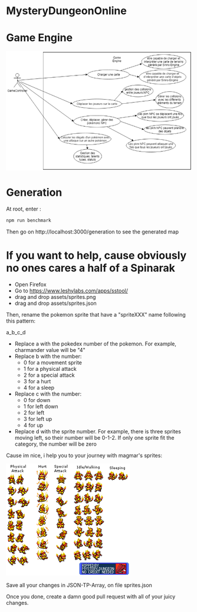 # MysteryDungeonOnline

# Game Engine

![gameEngineUseCaseDiagram](assets/uml/gameEngineUseCaseDiagram.png)


# Generation

At root, enter :

```sh
npm run benchmark
```

Then go on http://localhost:3000/generation to see the generated map

# If you want to help, cause obviously no ones cares a half of a Spinarak

  - Open Firefox
  - Go to https://www.leshylabs.com/apps/sstool/
  - drag and drop assets/sprites.png
  - drag and drop assets/sprites.json
 
 Then, rename the pokemon sprite that have a "spriteXXX" name following this pattern:
 
 a_b_c_d
 
  - Replace a with the pokedex number of the pokemon. For example, charmander value will be "4"
  - Replace b with the number:
    - 0 for a movement sprite
    - 1 for a physical attack
    - 2 for a special attack
    - 3 for a hurt
    - 4 for a sleep
  - Replace c with the number:
    - 0 for down
    - 1 for left down
    - 2 for left
    - 3 for left up
    - 4 for up
  - Replace d with the sprite number. For example, there is three sprites moving left, so their number will be 0-1-2. If only one sprite fit the category, the number will be zero

Cause im nice, i help you to your journey with magmar's sprites:

![magmar sprites](assets/magmar.png)

Save all your changes in JSON-TP-Array, on file sprites.json

Once you done, create a damn good pull request with all of your juicy changes.

